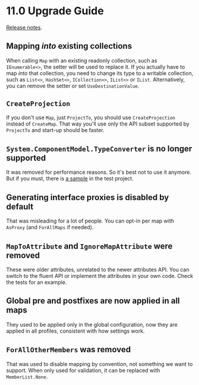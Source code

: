 # 11.0 Upgrade Guide

[Release notes](https://github.com/AutoMapper/AutoMapper/releases/tag/v11.0.0).

## Mapping _into_ existing collections

When calling `Map` with an existing readonly collection, such as `IEnumerable<>`, the setter will be used to replace it. If you actually have to map _into_ that collection, you need to change its type to a writable
collection, such as `List<>`, `HashSet<>`, `ICollection<>`, `IList<>` or `IList`. Alternatively, you can remove the setter or set `UseDestinationValue`.

## `CreateProjection`

If you don't use `Map`, just `ProjectTo`, you should use `CreateProjection` instead of `CreateMap`. That way you'll use only the API subset supported by `ProjectTo` and start-up should be faster.

## `System.ComponentModel.TypeConverter` is no longer supported

It was removed for performance reasons. So it's best not to use it anymore. But if you must, there is [a sample](https://github.com/AutoMapper/AutoMapper/search?q=TypeConverterMapper) in the test project. 

## Generating interface proxies is disabled by default

That was misleading for a lot of people. You can opt-in per map with `AsProxy` (and `ForAllMaps` if needed).

## `MapToAttribute` and `IgnoreMapAttribute` were removed

These were older attributes, unrelated to the newer attributes API. You can switch to the fluent API or implement the attributes in your own code. Check the tests for an example.

## Global pre and postfixes are now applied in all maps

They used to be applied only in the global configuration, now they are applied in all profiles, consistent with how settings work.

## `ForAllOtherMembers` was removed

That was used to disable mapping by convention, not something we want to support. When only used for validation, it can be replaced with `MemberList.None`.
